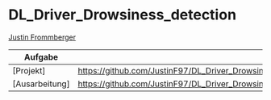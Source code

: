 # DL_Driver_Drowsiness_detection

[Justin Frommberger](https://github.com/JustinF97)

| Aufgabe       |   Link   |                                                                                                               
| ------------- | -------- |
| [Projekt]     |https://github.com/JustinF97/DL_Driver_Drowsiness_detection/tree/main/Projekt/Drowsiness%20detection|  
| [Ausarbeitung]|https://github.com/JustinF97/DL_Driver_Drowsiness_detection/tree/main/Projekt/Drowsiness%20detection|
